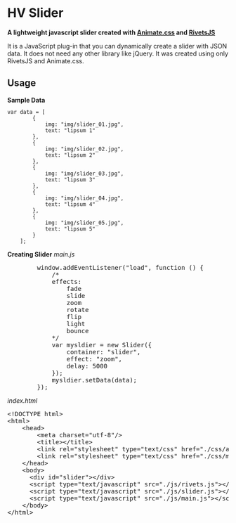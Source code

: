 <h1>HV Slider</h1>
<strong>A lightweight javascript slider created with <a href="https://github.com/daneden/animate.css/" target="_new">Animate.css</a> and <a href="https://github.com/mikeric/rivets" target="_new">RivetsJS</a></strong>

<p>It is a JavaScript plug-in that you can dynamically create a slider with JSON data. It does not need any other library like jQuery. It was created using only RivetsJS and Animate.css.</p>
<h2>Usage</h2>
<b>Sample Data</b>
<code><pre>var data = [
        {
            img: "img/slider_01.jpg",
            text: "lipsum 1"
        },
        {
            img: "img/slider_02.jpg",
            text: "lipsum 2"
        },
        {
            img: "img/slider_03.jpg",
            text: "lipsum 3"
        },
        {
            img: "img/slider_04.jpg",
            text: "lipsum 4"
        },
        {
            img: "img/slider_05.jpg",
            text: "lipsum 5"
        }
    ];</pre></code>

<b>Creating Slider</b>
<i>main.js</i>
<pre>
        window.addEventListener("load", function () {
            /*
            effects:
                fade
                slide
                zoom
                rotate
                flip
                light
                bounce
            */
            var mysldier = new Slider({
                container: "slider",
                effect: "zoom",
                delay: 5000
            });
            mysldier.setData(data);
        });
</pre>
<i>index.html</i>
<pre>
&lt<span>!DOCTYPE html</span>&gt
&lt<span>html</span>&gt
    &lt<span>head</span>&gt
        &lt<span>meta charset="utf-8"</span>/&gt
        &lt<span>title</span>&gt&lt/title</span>&gt
        &lt<span>link rel="stylesheet" type="text/css" href="./css/animate.css"</span>/&gt
        &lt<span>link rel="stylesheet" type="text/css" href="./css/main.css"</span>/&gt
    &lt<span>/head</span>&gt
    &lt<span>body</span>&gt
      &lt<span>div id="slider"</span>&gt&lt/div</span>&gt
      &lt<span>script type="text/javascript" src="./js/rivets.js"</span>&gt&lt/script</span>&gt
      &lt<span>script type="text/javascript" src="./js/slider.js"</span>&gt&lt/script</span>&gt
      &lt<span>script type="text/javascript" src="./js/main.js"</span>&gt&lt/script</span>&gt
    &lt<span>/body</span>&gt
&lt<span>/html</span>&gt
</pre>